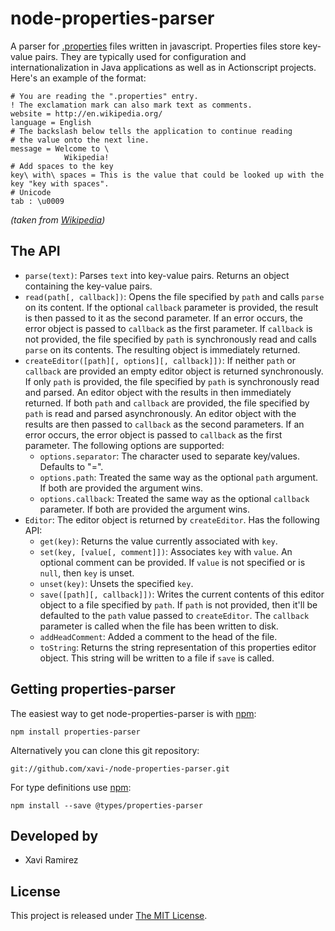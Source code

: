 # node-properties-parser

A parser for [.properties](http://en.wikipedia.org/wiki/.properties) files written in javascript.  Properties files store key-value pairs.  They are typically used for configuration and internationalization in Java applications as well as in Actionscript projects.  Here's an example of the format:

```properties
# You are reading the ".properties" entry.
! The exclamation mark can also mark text as comments.
website = http://en.wikipedia.org/
language = English
# The backslash below tells the application to continue reading
# the value onto the next line.
message = Welcome to \
			Wikipedia!
# Add spaces to the key
key\ with\ spaces = This is the value that could be looked up with the key "key with spaces".
# Unicode
tab : \u0009
```
*(taken from [Wikipedia](http://en.wikipedia.org/wiki/.properties#Format))*

## The API

- `parse(text)`: Parses `text` into key-value pairs.  Returns an object containing the key-value pairs.
- `read(path[, callback])`: Opens the file specified by `path` and calls `parse` on its content.  If the optional `callback` parameter is provided, the result is then passed to it as the second parameter.  If an error occurs, the error object is passed to `callback` as the first parameter. If `callback` is not provided, the file specified by `path` is synchronously read and calls `parse` on its contents.  The resulting object is immediately returned.
- `createEditor([path][, options][, callback]])`:  If neither `path` or `callback` are provided an empty editor object is returned synchronously.  If only `path` is provided, the file specified by `path` is synchronously read and parsed.  An editor object with the results in then immediately returned.  If both `path` and `callback` are provided, the file specified by `path` is read and parsed asynchronously.  An editor object with the results are then passed to `callback` as the second parameters.  If an error occurs, the error object is passed to `callback` as the first parameter.  The following options are supported:
	- `options.separator`: The character used to separate key/values.  Defaults to "=".
	- `options.path`: Treated the same way as the optional `path` argument.  If both are provided the argument wins.
	- `options.callback`: Treated the same way as the optional `callback` parameter.  If both are provided the argument wins.
- `Editor`: The editor object is returned by `createEditor`.  Has the following API:
	- `get(key)`: Returns the value currently associated with `key`.
	- `set(key, [value[, comment]])`: Associates `key` with `value`. An optional comment can be provided. If `value` is not specified or is `null`, then `key` is unset.
	- `unset(key)`: Unsets the specified `key`.
	- `save([path][, callback]])`: Writes the current contents of this editor object to a file specified by `path`.  If `path` is not provided, then it'll be defaulted to the `path` value passed to `createEditor`.  The `callback` parameter is called when the file has been written to disk.
	- `addHeadComment`: Added a comment to the head of the file.
	- `toString`: Returns the string representation of this properties editor object.  This string will be written to a file if `save` is called.

## Getting properties-parser

The easiest way to get node-properties-parser is with [npm](https://www.npmjs.com/package/properties-parser):

	npm install properties-parser

Alternatively you can clone this git repository:

	git://github.com/xavi-/node-properties-parser.git

For type definitions use [npm](https://www.npmjs.com/package/@types/properties-parser):

	npm install --save @types/properties-parser

## Developed by

* Xavi Ramirez

## License

This project is released under [The MIT License](http://www.opensource.org/licenses/mit-license.php).
